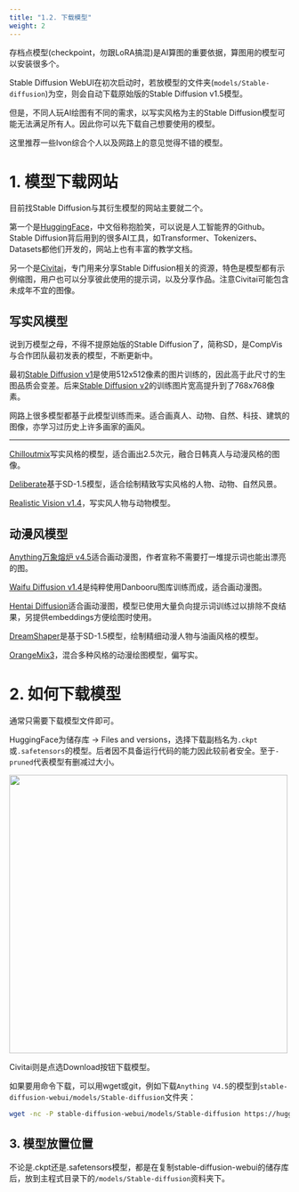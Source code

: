 ```yaml
---
title: "1.2. 下载模型"
weight: 2
---
```


存档点模型(checkpoint，勿跟LoRA搞混)是AI算图的重要依据，算图用的模型可以安装很多个。

Stable Diffusion WebUI在初次启动时，若放模型的文件夹(`models/Stable-diffusion`)为空，则会自动下载原始版的Stable Diffusion v1.5模型。

但是，不同人玩AI绘图有不同的需求，以写实风格为主的Stable Diffusion模型可能无法满足所有人。因此你可以先下载自己想要使用的模型。

这里推荐一些Ivon综合个人以及网路上的意见觉得不错的模型。


# 1. 模型下载网站

目前找Stable Diffusion与其衍生模型的网站主要就二个。

第一个是[HuggingFace](https://huggingface.co/models?other=stable-diffusion)，中文俗称抱脸笑，可以说是人工智能界的Github。 Stable Diffusion背后用到的很多AI工具，如Transformer、Tokenizers、Datasets都他们开发的，网站上也有丰富的教学文档。

另一个是[Civitai](https://civitai.com/)，专门用来分享Stable Diffusion相关的资源，特色是模型都有示例缩图，用户也可以分享彼此使用的提示词，以及分享作品。注意Civitai可能包含未成年不宜的图像。


## 写实风模型

说到万模型之母，不得不提原始版的Stable Diffusion了，简称SD，是CompVis与合作团队最初发表的模型，不断更新中。

最初[Stable Diffusion v1](https://huggingface.co/runwayml/stable-diffusion-v1-5)是使用512x512像素的图片训练的，因此高于此尺寸的生图品质会变差。后来[Stable Diffusion v2](https://huggingface.co/stabilityai/stable-diffusion-2-1)的训练图片宽高提升到了768x768像素。

网路上很多模型都基于此模型训练而来。适合画真人、动物、自然、科技、建筑的图像，亦学习过历史上许多画家的画风。

---

[Chilloutmix](https://civitai.com/models/6424/chilloutmix)写实风格的模型，适合画出2.5次元，融合日韩真人与动漫风格的图像。

[Deliberate](https://civitai.com/models/4823/deliberate)基于SD-1.5模型，适合绘制精致写实风格的人物、动物、自然风景。

[Realistic Vision v1.4](https://civitai.com/models/4201/realistic-vision-v13)，写实风人物与动物模型。


## 动漫风模型

[Anything万象熔炉 v4.5](https://huggingface.co/andite/anything-v4.0)适合画动漫图，作者宣称不需要打一堆提示词也能出漂亮的图。

[Waifu Diffusion v1.4](https://huggingface.co/hakurei/waifu-diffusion-v1-4)是纯粹使用Danbooru图库训练而成，适合画动漫图。

[Hentai Diffusion](https://github.com/Delcos/Hentai-Diffusion)适合画动漫图，模型已使用大量负向提示词训练过以排除不良结果，另提供embeddings方便绘图时使用。

[DreamShaper](https://civitai.com/models/4384/dreamshaper)是基于SD-1.5模型，绘制精细动漫人物与油画风格的模型。

[OrangeMix3](https://huggingface.co/WarriorMama777/OrangeMixs)，混合多种风格的动漫绘图模型，偏写实。


# 2. 如何下载模型

通常只需要下载模型文件即可。

HuggingFace为储存库 → Files and versions，选择下载副档名为`.ckpt`或`.safetensors`的模型。后者因不具备运行代码的能力因此较前者安全。至于`-pruned`代表模型有删减过大小。

<img src=/posts/stable-diffusion-webui-manuals/images/RvclOoa.webp alt=""  width=500 loading="lazy">

Civitai则是点选Download按钮下载模型。


如果要用命令下载，可以用wget或git，例如下载`Anything V4.5`的模型到`stable-diffusion-webui/models/Stable-diffusion`文件夹：
```bash
wget -nc -P stable-diffusion-webui/models/Stable-diffusion https://huggingface.co/andite/anything-v4.0/resolve/main/anything-v4.5-pruned.safetensors
```


## 3. 模型放置位置

不论是.ckpt还是.safetensors模型，都是在复制stable-diffusion-webui的储存库后，放到主程式目录下的`/models/Stable-diffusion`资料夹下。
